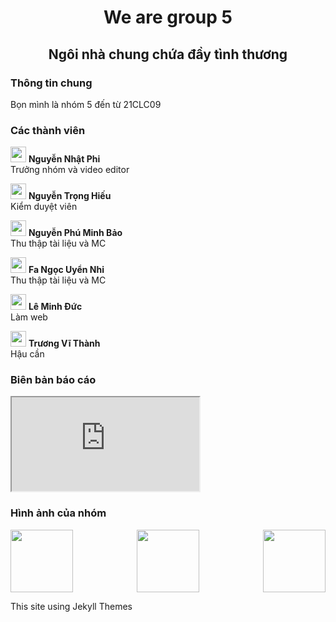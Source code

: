 <h1 align="center"> We are group 5 </h1>
<h2 align="center"> Ngôi nhà chung chứa đầy tình thương </h2>

### Thông tin chung
Bọn mình là nhóm 5 đến từ 21CLC09

### Các thành viên
[<img width="25" src="https://upload.wikimedia.org/wikipedia/commons/thumb/f/ff/Facebook_logo_36x36.svg/2048px-Facebook_logo_36x36.svg.png">](https://www.facebook.com/ngnhatfiii1804) **Nguyễn Nhật Phi**  
Trưởng nhóm và video editor  


[<img width="25" src="https://upload.wikimedia.org/wikipedia/commons/thumb/f/ff/Facebook_logo_36x36.svg/2048px-Facebook_logo_36x36.svg.png">](https://www.facebook.com/dev.tronghieu) **Nguyễn Trọng Hiếu**   
Kiểm duyệt viên    


[<img width="25" src="https://upload.wikimedia.org/wikipedia/commons/thumb/f/ff/Facebook_logo_36x36.svg/2048px-Facebook_logo_36x36.svg.png">](https://www.facebook.com/profile.php?id=100010494795471) **Nguyễn Phú Minh Bảo**  
Thu thập tài liệu và MC    


[<img width="25" src="https://upload.wikimedia.org/wikipedia/commons/thumb/f/ff/Facebook_logo_36x36.svg/2048px-Facebook_logo_36x36.svg.png">](https://www.facebook.com/profile.php?id=100015800913107) **Fa Ngọc Uyển Nhi**     
Thu thập tài liệu và MC  


[<img width="25" src="https://upload.wikimedia.org/wikipedia/commons/thumb/f/ff/Facebook_logo_36x36.svg/2048px-Facebook_logo_36x36.svg.png">](https://www.facebook.com/duc.leminh2812/) **Lê Minh Đức**  
Làm web


[<img width="25" src="https://upload.wikimedia.org/wikipedia/commons/thumb/f/ff/Facebook_logo_36x36.svg/2048px-Facebook_logo_36x36.svg.png">](https://www.facebook.com/nomatterwhatusay) **Trương Vĩ Thành**  
Hậu cần

### Biên bản báo cáo
<iframe src="https://docs.google.com/document/d/e/2PACX-1vT14_ci7W2dmCmh0nne6joOggnpT3N1ymQrJIzSqNMlA5SJe-4qYCSRXQlGE3MgKlAsrToURvfWVoFJ/pub?embedded=true"></iframe>

### Hình ảnh của nhóm
<p>
  <img align="left" height="100" src="https://hatrabbits.com/wp-content/uploads/2017/01/random.jpg">
  <img align="right" height="100" src="https://images.unsplash.com/photo-1494253109108-2e30c049369b?ixid=MnwxMjA3fDB8MHxzZWFyY2h8Mnx8cmFuZG9tJTIwZm9vZCUyMHN0b3JlfGVufDB8fDB8fA%3D%3D&ixlib=rb-1.2.1&w=1000&q=80">
   <p align="center"><img height="100" src="https://images.unsplash.com/photo-1481349518771-20055b2a7b24?ixid=MnwxMjA3fDB8MHxzZWFyY2h8M3x8cmFuZG9tfGVufDB8fDB8fA%3D%3D&ixlib=rb-1.2.1&w=1000&q=80"></p>
</p>

<footer> <p> This site using Jekyll Themes </p> </footer>

